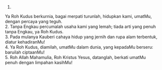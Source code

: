 1.
Ya Roh Kudus berkurnia, bagai merpati turunlah,
hidupkan kami, umatMu, dengan percaya yang teguh.
<br>
2.
Tanpa Engkau percumalah usaha kami yang lemah;
tiada arti yang penuh tanpa Engkau, ya Roh Kudus.
<br>
3.
Pada mulanya Kauberi cahaya hidup yang jernih
dan rupa alam terbentuk, diatur kehadiranMu!
<br>
4.
Ya Roh Kudus, diamilah, umatMu dalam dunia,
yang kepadaMu berseru: baruilah ciptaanMu!
<br>
5.
Roh Allah Mahamulia, Roh Kristus Yesus, datanglah,
berkati umatMu penuh dengan limpahan kasihMu!
